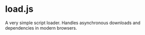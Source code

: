 load.js
=======

A very simple script loader. Handles asynchronous downloads and dependencies in modern browsers.
